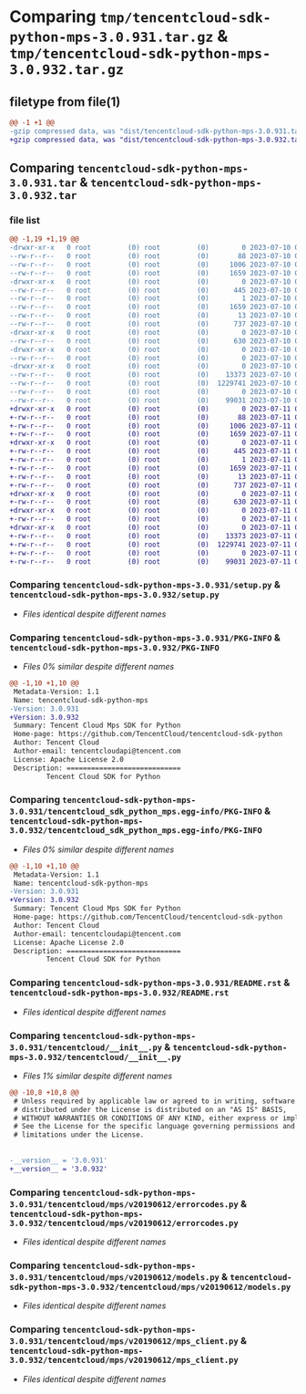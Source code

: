 # Comparing `tmp/tencentcloud-sdk-python-mps-3.0.931.tar.gz` & `tmp/tencentcloud-sdk-python-mps-3.0.932.tar.gz`

## filetype from file(1)

```diff
@@ -1 +1 @@
-gzip compressed data, was "dist/tencentcloud-sdk-python-mps-3.0.931.tar", last modified: Mon Jul 10 00:44:33 2023, max compression
+gzip compressed data, was "dist/tencentcloud-sdk-python-mps-3.0.932.tar", last modified: Tue Jul 11 00:52:52 2023, max compression
```

## Comparing `tencentcloud-sdk-python-mps-3.0.931.tar` & `tencentcloud-sdk-python-mps-3.0.932.tar`

### file list

```diff
@@ -1,19 +1,19 @@
-drwxr-xr-x   0 root         (0) root         (0)        0 2023-07-10 00:44:33.000000 tencentcloud-sdk-python-mps-3.0.931/
--rw-r--r--   0 root         (0) root         (0)       88 2023-07-10 00:44:33.000000 tencentcloud-sdk-python-mps-3.0.931/setup.cfg
--rw-r--r--   0 root         (0) root         (0)     1006 2023-07-10 00:44:33.000000 tencentcloud-sdk-python-mps-3.0.931/setup.py
--rw-r--r--   0 root         (0) root         (0)     1659 2023-07-10 00:44:33.000000 tencentcloud-sdk-python-mps-3.0.931/PKG-INFO
-drwxr-xr-x   0 root         (0) root         (0)        0 2023-07-10 00:44:33.000000 tencentcloud-sdk-python-mps-3.0.931/tencentcloud_sdk_python_mps.egg-info/
--rw-r--r--   0 root         (0) root         (0)      445 2023-07-10 00:44:33.000000 tencentcloud-sdk-python-mps-3.0.931/tencentcloud_sdk_python_mps.egg-info/SOURCES.txt
--rw-r--r--   0 root         (0) root         (0)        1 2023-07-10 00:44:33.000000 tencentcloud-sdk-python-mps-3.0.931/tencentcloud_sdk_python_mps.egg-info/dependency_links.txt
--rw-r--r--   0 root         (0) root         (0)     1659 2023-07-10 00:44:33.000000 tencentcloud-sdk-python-mps-3.0.931/tencentcloud_sdk_python_mps.egg-info/PKG-INFO
--rw-r--r--   0 root         (0) root         (0)       13 2023-07-10 00:44:33.000000 tencentcloud-sdk-python-mps-3.0.931/tencentcloud_sdk_python_mps.egg-info/top_level.txt
--rw-r--r--   0 root         (0) root         (0)      737 2023-07-10 00:44:33.000000 tencentcloud-sdk-python-mps-3.0.931/README.rst
-drwxr-xr-x   0 root         (0) root         (0)        0 2023-07-10 00:44:33.000000 tencentcloud-sdk-python-mps-3.0.931/tencentcloud/
--rw-r--r--   0 root         (0) root         (0)      630 2023-07-10 00:44:33.000000 tencentcloud-sdk-python-mps-3.0.931/tencentcloud/__init__.py
-drwxr-xr-x   0 root         (0) root         (0)        0 2023-07-10 00:44:33.000000 tencentcloud-sdk-python-mps-3.0.931/tencentcloud/mps/
--rw-r--r--   0 root         (0) root         (0)        0 2023-07-10 00:44:33.000000 tencentcloud-sdk-python-mps-3.0.931/tencentcloud/mps/__init__.py
-drwxr-xr-x   0 root         (0) root         (0)        0 2023-07-10 00:44:33.000000 tencentcloud-sdk-python-mps-3.0.931/tencentcloud/mps/v20190612/
--rw-r--r--   0 root         (0) root         (0)    13373 2023-07-10 00:44:33.000000 tencentcloud-sdk-python-mps-3.0.931/tencentcloud/mps/v20190612/errorcodes.py
--rw-r--r--   0 root         (0) root         (0)  1229741 2023-07-10 00:44:33.000000 tencentcloud-sdk-python-mps-3.0.931/tencentcloud/mps/v20190612/models.py
--rw-r--r--   0 root         (0) root         (0)        0 2023-07-10 00:44:33.000000 tencentcloud-sdk-python-mps-3.0.931/tencentcloud/mps/v20190612/__init__.py
--rw-r--r--   0 root         (0) root         (0)    99031 2023-07-10 00:44:33.000000 tencentcloud-sdk-python-mps-3.0.931/tencentcloud/mps/v20190612/mps_client.py
+drwxr-xr-x   0 root         (0) root         (0)        0 2023-07-11 00:52:52.000000 tencentcloud-sdk-python-mps-3.0.932/
+-rw-r--r--   0 root         (0) root         (0)       88 2023-07-11 00:52:52.000000 tencentcloud-sdk-python-mps-3.0.932/setup.cfg
+-rw-r--r--   0 root         (0) root         (0)     1006 2023-07-11 00:52:51.000000 tencentcloud-sdk-python-mps-3.0.932/setup.py
+-rw-r--r--   0 root         (0) root         (0)     1659 2023-07-11 00:52:52.000000 tencentcloud-sdk-python-mps-3.0.932/PKG-INFO
+drwxr-xr-x   0 root         (0) root         (0)        0 2023-07-11 00:52:52.000000 tencentcloud-sdk-python-mps-3.0.932/tencentcloud_sdk_python_mps.egg-info/
+-rw-r--r--   0 root         (0) root         (0)      445 2023-07-11 00:52:52.000000 tencentcloud-sdk-python-mps-3.0.932/tencentcloud_sdk_python_mps.egg-info/SOURCES.txt
+-rw-r--r--   0 root         (0) root         (0)        1 2023-07-11 00:52:52.000000 tencentcloud-sdk-python-mps-3.0.932/tencentcloud_sdk_python_mps.egg-info/dependency_links.txt
+-rw-r--r--   0 root         (0) root         (0)     1659 2023-07-11 00:52:52.000000 tencentcloud-sdk-python-mps-3.0.932/tencentcloud_sdk_python_mps.egg-info/PKG-INFO
+-rw-r--r--   0 root         (0) root         (0)       13 2023-07-11 00:52:52.000000 tencentcloud-sdk-python-mps-3.0.932/tencentcloud_sdk_python_mps.egg-info/top_level.txt
+-rw-r--r--   0 root         (0) root         (0)      737 2023-07-11 00:52:51.000000 tencentcloud-sdk-python-mps-3.0.932/README.rst
+drwxr-xr-x   0 root         (0) root         (0)        0 2023-07-11 00:52:52.000000 tencentcloud-sdk-python-mps-3.0.932/tencentcloud/
+-rw-r--r--   0 root         (0) root         (0)      630 2023-07-11 00:52:51.000000 tencentcloud-sdk-python-mps-3.0.932/tencentcloud/__init__.py
+drwxr-xr-x   0 root         (0) root         (0)        0 2023-07-11 00:52:52.000000 tencentcloud-sdk-python-mps-3.0.932/tencentcloud/mps/
+-rw-r--r--   0 root         (0) root         (0)        0 2023-07-11 00:52:51.000000 tencentcloud-sdk-python-mps-3.0.932/tencentcloud/mps/__init__.py
+drwxr-xr-x   0 root         (0) root         (0)        0 2023-07-11 00:52:52.000000 tencentcloud-sdk-python-mps-3.0.932/tencentcloud/mps/v20190612/
+-rw-r--r--   0 root         (0) root         (0)    13373 2023-07-11 00:52:51.000000 tencentcloud-sdk-python-mps-3.0.932/tencentcloud/mps/v20190612/errorcodes.py
+-rw-r--r--   0 root         (0) root         (0)  1229741 2023-07-11 00:52:51.000000 tencentcloud-sdk-python-mps-3.0.932/tencentcloud/mps/v20190612/models.py
+-rw-r--r--   0 root         (0) root         (0)        0 2023-07-11 00:52:51.000000 tencentcloud-sdk-python-mps-3.0.932/tencentcloud/mps/v20190612/__init__.py
+-rw-r--r--   0 root         (0) root         (0)    99031 2023-07-11 00:52:51.000000 tencentcloud-sdk-python-mps-3.0.932/tencentcloud/mps/v20190612/mps_client.py
```

### Comparing `tencentcloud-sdk-python-mps-3.0.931/setup.py` & `tencentcloud-sdk-python-mps-3.0.932/setup.py`

 * *Files identical despite different names*

### Comparing `tencentcloud-sdk-python-mps-3.0.931/PKG-INFO` & `tencentcloud-sdk-python-mps-3.0.932/PKG-INFO`

 * *Files 0% similar despite different names*

```diff
@@ -1,10 +1,10 @@
 Metadata-Version: 1.1
 Name: tencentcloud-sdk-python-mps
-Version: 3.0.931
+Version: 3.0.932
 Summary: Tencent Cloud Mps SDK for Python
 Home-page: https://github.com/TencentCloud/tencentcloud-sdk-python
 Author: Tencent Cloud
 Author-email: tencentcloudapi@tencent.com
 License: Apache License 2.0
 Description: ============================
         Tencent Cloud SDK for Python
```

### Comparing `tencentcloud-sdk-python-mps-3.0.931/tencentcloud_sdk_python_mps.egg-info/PKG-INFO` & `tencentcloud-sdk-python-mps-3.0.932/tencentcloud_sdk_python_mps.egg-info/PKG-INFO`

 * *Files 0% similar despite different names*

```diff
@@ -1,10 +1,10 @@
 Metadata-Version: 1.1
 Name: tencentcloud-sdk-python-mps
-Version: 3.0.931
+Version: 3.0.932
 Summary: Tencent Cloud Mps SDK for Python
 Home-page: https://github.com/TencentCloud/tencentcloud-sdk-python
 Author: Tencent Cloud
 Author-email: tencentcloudapi@tencent.com
 License: Apache License 2.0
 Description: ============================
         Tencent Cloud SDK for Python
```

### Comparing `tencentcloud-sdk-python-mps-3.0.931/README.rst` & `tencentcloud-sdk-python-mps-3.0.932/README.rst`

 * *Files identical despite different names*

### Comparing `tencentcloud-sdk-python-mps-3.0.931/tencentcloud/__init__.py` & `tencentcloud-sdk-python-mps-3.0.932/tencentcloud/__init__.py`

 * *Files 1% similar despite different names*

```diff
@@ -10,8 +10,8 @@
 # Unless required by applicable law or agreed to in writing, software
 # distributed under the License is distributed on an "AS IS" BASIS,
 # WITHOUT WARRANTIES OR CONDITIONS OF ANY KIND, either express or implied.
 # See the License for the specific language governing permissions and
 # limitations under the License.
 
 
-__version__ = '3.0.931'
+__version__ = '3.0.932'
```

### Comparing `tencentcloud-sdk-python-mps-3.0.931/tencentcloud/mps/v20190612/errorcodes.py` & `tencentcloud-sdk-python-mps-3.0.932/tencentcloud/mps/v20190612/errorcodes.py`

 * *Files identical despite different names*

### Comparing `tencentcloud-sdk-python-mps-3.0.931/tencentcloud/mps/v20190612/models.py` & `tencentcloud-sdk-python-mps-3.0.932/tencentcloud/mps/v20190612/models.py`

 * *Files identical despite different names*

### Comparing `tencentcloud-sdk-python-mps-3.0.931/tencentcloud/mps/v20190612/mps_client.py` & `tencentcloud-sdk-python-mps-3.0.932/tencentcloud/mps/v20190612/mps_client.py`

 * *Files identical despite different names*

